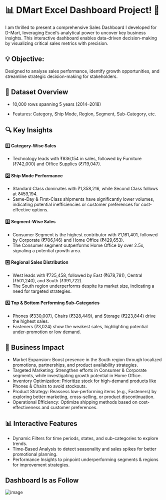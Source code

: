 # 📊 DMart Excel Dashboard Project! 🚀

I am thrilled to present a comprehensive Sales Dashboard I developed for D-Mart, leveraging Excel’s analytical power to uncover key business insights. This interactive dashboard enables data-driven decision-making by visualizing critical sales metrics with precision.


## 💡 Objective:
Designed to analyse sales performance, identify growth opportunities, and streamline strategic decision-making for stakeholders.


## 📌 Dataset Overview
* 10,000 rows spanning 5 years (2014–2018)

* Features: Category, Ship Mode, Region, Segment, Sub-Category, etc.


## 🔍 Key Insights
#### 1️⃣ Category-Wise Sales
* Technology leads with ₹836,154 in sales, followed by Furniture (₹742,000) and Office Supplies (₹719,047).

#### 2️⃣ Ship Mode Performance
* Standard Class dominates with ₹1,358,216, while Second Class follows at ₹459,194.
* Same-Day & First-Class shipments have significantly lower volumes, indicating potential inefficiencies or customer preferences for cost-effective options.
  
#### 3️⃣ Segment-Wise Sales
* Consumer Segment is the highest contributor with ₹1,161,401, followed by Corporate (₹706,146) and Home Office (₹429,653).
* The Consumer segment outperforms Home Office by over 2.5x, signaling a potential growth area.

#### 4️⃣ Regional Sales Distribution
* West leads with ₹725,458, followed by East (₹678,781), Central (₹501,240), and South (₹391,722).
* The South region underperforms despite its market size, indicating a need for targeted strategies.

#### 5️⃣ Top & Bottom Performing Sub-Categories
* Phones (₹330,007), Chairs (₹328,449), and Storage (₹223,844) drive the highest sales.
* Fasteners (₹3,024) show the weakest sales, highlighting potential under-promotion or low demand.


## 🚀 Business Impact
* Market Expansion: Boost presence in the South region through localized promotions, partnerships, and product availability strategies.
* Targeted Marketing: Strengthen efforts in Consumer & Corporate segments, while investigating growth potential in Home Office.
* Inventory Optimization: Prioritize stock for high-demand products like Phones & Chairs to avoid stockouts.
* Product Strategy: Reassess low-performing items (e.g., Fasteners) by exploring better marketing, cross-selling, or product discontinuation.
* Operational Efficiency: Optimize shipping methods based on cost-effectiveness and customer preferences.


## 📊 Interactive Features
* Dynamic Filters for time periods, states, and sub-categories to explore trends.
* Time-Based Analysis to detect seasonality and sales spikes for better promotional planning.
* Performance Insights to pinpoint underperforming segments & regions for improvement strategies.


## Dashboard Is as Follow
![image](https://github.com/user-attachments/assets/ee03f86f-dc42-4648-97d7-a8c63a93757f)





